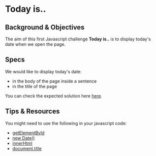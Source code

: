 # Today is..

## Background & Objectives

The aim of this first Javascript challenge **Today is..** is to display today's date when we open the page.

## Specs

We would like to display today's date:
 - in the body of the page inside a sentence
 - in the title of the page 

You can check the expected solution here [here](https://oussa.github.io/js-challenges/challenge1/solution/).

## Tips & Resources

You might need to use the following in your javascript code:

- [getElementById](https://developer.mozilla.org/en-US/docs/Web/API/Document/getElementById)
- [new Date()](https://www.w3schools.com/js/js_dates.asp)
- [innerHtml](https://www.w3schools.com/jsref/prop_html_innerhtml.asp)
- [document.title](https://developer.mozilla.org/en-US/docs/Web/API/Document/title)
